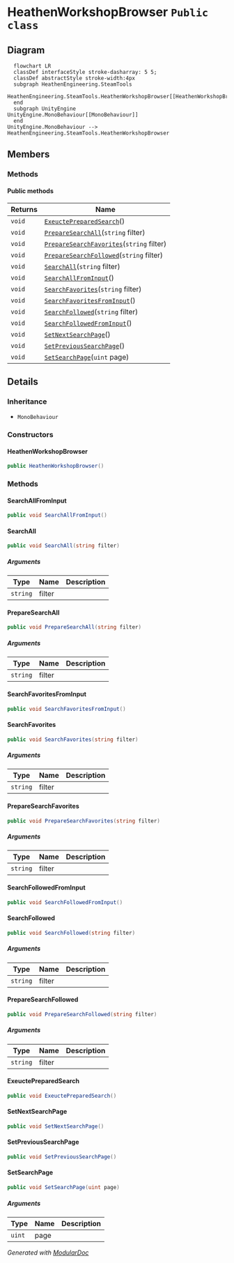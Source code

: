 # HeathenWorkshopBrowser `Public class`

## Diagram
```mermaid
  flowchart LR
  classDef interfaceStyle stroke-dasharray: 5 5;
  classDef abstractStyle stroke-width:4px
  subgraph HeathenEngineering.SteamTools
  HeathenEngineering.SteamTools.HeathenWorkshopBrowser[[HeathenWorkshopBrowser]]
  end
  subgraph UnityEngine
UnityEngine.MonoBehaviour[[MonoBehaviour]]
  end
UnityEngine.MonoBehaviour --> HeathenEngineering.SteamTools.HeathenWorkshopBrowser
```

## Members
### Methods
#### Public  methods
| Returns | Name |
| --- | --- |
| `void` | [`ExeuctePreparedSearch`](#exeuctepreparedsearch)() |
| `void` | [`PrepareSearchAll`](#preparesearchall)(`string` filter) |
| `void` | [`PrepareSearchFavorites`](#preparesearchfavorites)(`string` filter) |
| `void` | [`PrepareSearchFollowed`](#preparesearchfollowed)(`string` filter) |
| `void` | [`SearchAll`](#searchall)(`string` filter) |
| `void` | [`SearchAllFromInput`](#searchallfrominput)() |
| `void` | [`SearchFavorites`](#searchfavorites)(`string` filter) |
| `void` | [`SearchFavoritesFromInput`](#searchfavoritesfrominput)() |
| `void` | [`SearchFollowed`](#searchfollowed)(`string` filter) |
| `void` | [`SearchFollowedFromInput`](#searchfollowedfrominput)() |
| `void` | [`SetNextSearchPage`](#setnextsearchpage)() |
| `void` | [`SetPreviousSearchPage`](#setprevioussearchpage)() |
| `void` | [`SetSearchPage`](#setsearchpage)(`uint` page) |

## Details
### Inheritance
 - `MonoBehaviour`

### Constructors
#### HeathenWorkshopBrowser
```csharp
public HeathenWorkshopBrowser()
```

### Methods
#### SearchAllFromInput
```csharp
public void SearchAllFromInput()
```

#### SearchAll
```csharp
public void SearchAll(string filter)
```
##### Arguments
| Type | Name | Description |
| --- | --- | --- |
| `string` | filter |   |

#### PrepareSearchAll
```csharp
public void PrepareSearchAll(string filter)
```
##### Arguments
| Type | Name | Description |
| --- | --- | --- |
| `string` | filter |   |

#### SearchFavoritesFromInput
```csharp
public void SearchFavoritesFromInput()
```

#### SearchFavorites
```csharp
public void SearchFavorites(string filter)
```
##### Arguments
| Type | Name | Description |
| --- | --- | --- |
| `string` | filter |   |

#### PrepareSearchFavorites
```csharp
public void PrepareSearchFavorites(string filter)
```
##### Arguments
| Type | Name | Description |
| --- | --- | --- |
| `string` | filter |   |

#### SearchFollowedFromInput
```csharp
public void SearchFollowedFromInput()
```

#### SearchFollowed
```csharp
public void SearchFollowed(string filter)
```
##### Arguments
| Type | Name | Description |
| --- | --- | --- |
| `string` | filter |   |

#### PrepareSearchFollowed
```csharp
public void PrepareSearchFollowed(string filter)
```
##### Arguments
| Type | Name | Description |
| --- | --- | --- |
| `string` | filter |   |

#### ExeuctePreparedSearch
```csharp
public void ExeuctePreparedSearch()
```

#### SetNextSearchPage
```csharp
public void SetNextSearchPage()
```

#### SetPreviousSearchPage
```csharp
public void SetPreviousSearchPage()
```

#### SetSearchPage
```csharp
public void SetSearchPage(uint page)
```
##### Arguments
| Type | Name | Description |
| --- | --- | --- |
| `uint` | page |   |

*Generated with* [*ModularDoc*](https://github.com/hailstorm75/ModularDoc)
